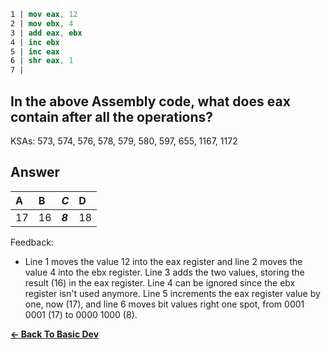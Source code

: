 ```nasm
1 | mov eax, 12
2 | mov ebx, 4
3 | add eax, ebx
4 | inc ebx
5 | inc eax
6 | shr eax, 1
7 | 
```

## In the above Assembly code, what does eax contain after all the operations?

KSAs: 573, 574, 576, 578, 579, 580, 597, 655, 1167, 1172

## Answer
| A | B | ***C*** | D |
| :--- | :--- | :--- | :--- |
| 17 | 16 | ***8*** | 18 |


Feedback:

- Line 1 moves the value 12 into the eax register and line 2 moves the value 4 into the ebx register. Line 3 adds the two values, storing the result (16) in the eax register. Line 4 can be ignored since the ebx register isn't used anymore. Line 5 increments the eax register value by one, now (17), and line 6 moves bit values right one spot, from 0001 0001 (17) to 0000 1000 (8).

[**<- Back To Basic Dev**](../../../Basic_Dev.md)

